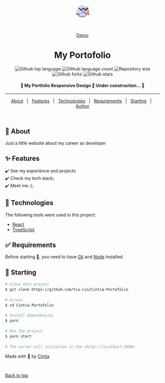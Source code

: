 <div align="center" id="top"> 
  <img src="./public/logo.png" alt="My Portofolio" width=50/>

&#xa0;

<a href="https://cintia-arce-portofolio.netlify.app">Demo</a>

</div>

<h1 align="center">My Portofolio</h1>

<p align="center">
  <img alt="Github top language" src="https://img.shields.io/github/languages/top/tia-cin/Cintia-Portofolio?color=56BEB8">
  <img alt="Github language count" src="https://img.shields.io/github/languages/count/tia-cin/Cintia-Portofolio?color=56BEB8">
  <img alt="Repository size" src="https://img.shields.io/github/repo-size/tia-cin/Cintia-Portofolio?color=56BEB8">
  <img alt="Github forks" src="https://img.shields.io/github/forks/tia-cin/Cintia-Portofolio?color=56BEB8" />
  <img alt="Github stars" src="https://img.shields.io/github/stars/tia-cin/Cintia-Portofolio?color=56BEB8" />
</p>

<!-- Status -->

<h4 align="center">
	🚧  My Portfolio Responsive Design 🚀 Under construction...  🚧
</h4>

<hr>

<p align="center">
  <a href="#dart-about">About</a> &#xa0; | &#xa0; 
  <a href="#sparkles-features">Features</a> &#xa0; | &#xa0;
  <a href="#rocket-technologies">Technologies</a> &#xa0; | &#xa0;
  <a href="#white_check_mark-requirements">Requirements</a> &#xa0; | &#xa0;
  <a href="#checkered_flag-starting">Starting</a> &#xa0; | &#xa0;
  <a href="https://github.com/tia-cin" target="_blank">Author</a>
</p>

<br>

## :dart: About

Just a little website about my career as developer

## :sparkles: Features

:heavy_check_mark: See my experience and projects\
:heavy_check_mark: Check my tech stack;\
:heavy_check_mark: Meet me :);

## :rocket: Technologies

The following tools were used in this project:

- [React](https://pt-br.reactjs.org/)
- [TypeScript](https://www.typescriptlang.org/)

## :white_check_mark: Requirements

Before starting :checkered_flag:, you need to have [Git](https://git-scm.com) and [Node](https://nodejs.org/en/) installed.

## :checkered_flag: Starting

```bash
# Clone this project
$ git clone https://github.com/tia-cin/Cintia-Portofolio

# Access
$ cd Cintia-Portofolio

# Install dependencies
$ yarn

# Run the project
$ yarn start

# The server will initialize in the <http://localhost:3000>
```

Made with 💛 by <a href="https://github.com/tia-cin" target="_blank">Cintia</a>

&#xa0;

<a href="#top">Back to top</a>
